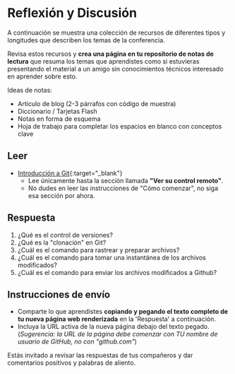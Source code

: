 # Reflexión y Discusión

A continuación se muestra una colección de recursos de diferentes tipos y longitudes que describen los temas de la conferencia.

Revisa estos recursos y **crea una página en tu repositorio de notas de lectura** que resuma los temas que aprendistes como si estuvieras presentando el material a un amigo sin conocimientos técnicos interesado en aprender sobre esto.


Ideas de notas:

* Artículo de blog (2-3 párrafos con código de muestra)
* Diccionario / Tarjetas Flash
* Notas en forma de esquema
* Hoja de trabajo para completar los espacios en blanco con conceptos clave

## Leer

* [Introducción a Git](https://blog.udemy.com/git-tutorial-a-comprehensive-guide/){:target="_blank"}
   * Lee únicamente hasta la sección llamada **"Ver su control remoto"**.
   * No dudes en leer las instrucciones de "Cómo comenzar", no siga esa sección por ahora.

## Respuesta

1. ¿Qué es el control de versiones?
2. ¿Qué es la "clonación" en Git?
3. ¿Cuál es el comando para rastrear y preparar archivos?
4. ¿Cuál es el comando para tomar una instantánea de los archivos modificados?
5. ¿Cuál es el comando para enviar los archivos modificados a Github?

## Instrucciones de envío

* Comparte lo que aprendistes **copiando y pegando el texto completo de tu nueva página web renderizada** en la 'Respuesta' a continuación.
* Incluya la URL activa de la nueva página debajo del texto pegado. (*Sugerencia: la URL de la página debe comenzar con TU nombre de usuario de GitHub, no con "github.com"*)

Estás invitado a revisar las respuestas de tus compañeros y dar comentarios positivos y palabras de aliento.

